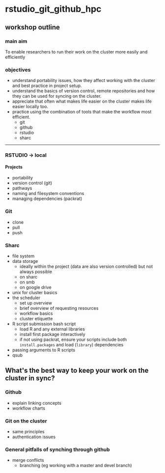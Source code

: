 # rstudio_git_github_hpc

## workshop outline


### main aim

To enable researchers to run their work on the cluster more easily and efficiently

### objectives

- understand portability issues, how they affect working with the cluster and best practice in project setup.
- understand the basics of version control, remote repositories and how they can be used for syncing on the cluster.
- appreciate that often what makes life easier on the cluster makes life easier locally too. 
- practice using the combination of tools that make the workflow most efficient.
    - git 
    - github 
    - rstudio  
    - sharc 

***

### RSTUDIO -> local

#### Projects
- portability
- version control (git)
- pathways
- naming and filesystem conventions
- managing dependencies (packrat)

### Git
- clone
- pull
- push

###  Sharc

- file system
- data storage
    - ideally within the project (data are also version controlled) but not always possible
    - on sharc
    - on smb
    - on google drive
- unix for cluster basics
- the scheduler 
    - set up overview
    - brief overview of requesting resources
    - workflow basics
    - cluster etiquette
- R script submission bash script
    - load R and any external libraries
    - install first package interactively
    - if not using packrat, ensure your scripts include both `install.packages` and load (`library`) dependencies
- passing arguments to R scripts
- qsub


## What's the best way to keep your work on the cluster in sync?

### Github
- explain linking concepts
- workflow charts

### Git on the cluster
- same principles
- authentication issues


### General pitfalls of synching through github
- merge conflicts
    - branching (eg working with a master and devel branch)